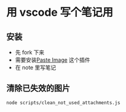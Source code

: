 # 用 vscode 写个笔记用

## 安装

- 先 fork 下来
- 需要安装[Paste Image](https://marketplace.visualstudio.com/items?itemName=mushan.vscode-paste-image) 这个插件
- 在 note 里写笔记

## 清除已失效的图片

```shell
node scripts/clean_not_used_attachments.js
```
